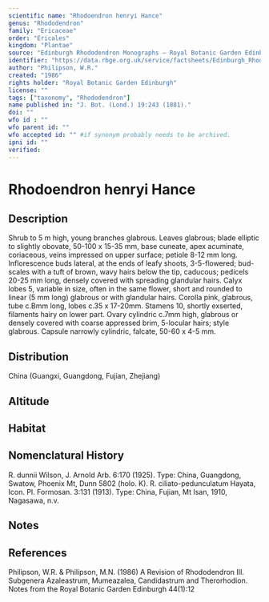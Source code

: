 ```yaml
---
scientific name: "Rhodoendron henryi Hance"
genus: "Rhododendron"
family: "Ericaceae"
order: "Ericales"
kingdom: "Plantae"
source: "Edinburgh Rhododendron Monographs – Royal Botanic Garden Edinburgh"
identifier: "https://data.rbge.org.uk/service/factsheets/Edinburgh_Rhododendron_Monographs.xhtml"
author: "Philipson, W.R."
created: "1986"
rights holder: "Royal Botanic Garden Edinburgh"
license: ""
tags: ["taxonomy", "Rhododendron"]
name published in: "J. Bot. (Lond.) 19:243 (1881)."
doi: ""
wfo id : ""
wfo parent id: ""
wfo accepted id: "" #if synonym probably needs to be archived.                      
ipni id: ""
verified:
---
```


                       

# Rhodoendron henryi Hance

## Description
Shrub to 5 m high, young branches glabrous. Leaves glabrous; blade elliptic to slightly obovate, 50-100 x 15-35 mm, base cuneate, apex acuminate, coriaceous, veins impressed on upper surface; petiole 8-12 mm long. Inflorescence buds lateral, at the ends of leafy shoots, 3-5-flowered; bud-scales with a tuft of brown, wavy hairs below the tip, caducous; pedicels 20-25 mm long, densely covered with spreading glandular hairs. Calyx lobes 5, variable in size, often in the same flower, short and rounded to linear (5 mm long) glabrous or with glandular hairs. Corolla pink, glabrous, tube c.Bmm long, lobes c.35 x 17-20mm. Stamens 10, shortly exserted, filaments hairy on lower part. Ovary cylindric c.7mm high, glabrous or densely covered with coarse appressed brim, 5-locular hairs; style glabrous. Capsule narrowly cylindric, falcate, 50-60 x 4-5 mm.

## Distribution
China (Guangxi, Guangdong, Fujian, Zhejiang)

## Altitude


## Habitat


## Nomenclatural History
R. dunnii Wilson, J. Arnold Arb. 6:170 (1925). Type: China, Guangdong, Swatow, Phoenix Mt, Dunn 5802 (holo. K). R. ciliato-pedunculatum Hayata, Icon. PI. Formosan. 3:131 (1913). Type: China, Fujian, Mt Isan, 1910, Nagasawa, n.v.
                       
## Notes


## References

Philipson, W.R. & Philipson, M.N. (1986) A Revision of Rhododendron III. Subgenera Azaleastrum, Mumeazalea, Candidastrum and Therorhodion. Notes from the Royal Botanic Garden Edinburgh 44(1):12
